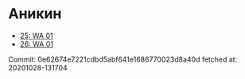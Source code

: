 # Аникин
- [25: WA 01](25.md)
- [26: WA 01](26.md)

Commit: 0e62674e7221cdbd5abf641e1686770023d8a40d
 fetched at: 20201028-131704
